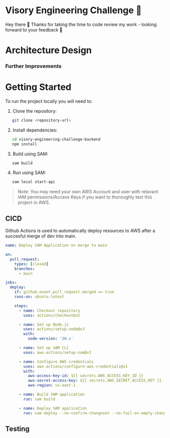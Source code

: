 # Visory Engineering Challenge 🚀 

Hey there 👋 Thanks for taking the time to code review my work - looking forward to your feedback 🙂

# Architecture Design

### Further Improvements


# Getting Started

To run the project locally you will need to:
1. Clone the repository:
```bash
   git clone <repository-url>
```

2. Install dependencies:
```bash
   cd visory-engineering-challenge-backend
   npm install
```

3. Build using SAM:
```bash
   sam build
```

4. Run using SAM:
```bash
   sam local start-api 
```

> Note: You may need your own AWS Account and user with relavant IAM permissions/Access Keys if you want to thoroughly test this project in AWS.

## CICD
Github Actions is used to automatically deploy resources to AWS after a succesful merge of dev into main. 

```yml
name: Deploy SAM Application on merge to main

on:
  pull_request:
    types: [closed]
    branches:
      - main

jobs:
  deploy:
    if: github.event.pull_request.merged == true
    runs-on: ubuntu-latest

    steps:
      - name: Checkout repository
        uses: actions/checkout@v2

      - name: Set up Node.js
        uses: actions/setup-node@v3
        with:
          node-version: '20.x'

      - name: Set up SAM CLI
        uses: aws-actions/setup-sam@v1

      - name: Configure AWS credentials
        uses: aws-actions/configure-aws-credentials@v1
        with:
          aws-access-key-id: ${{ secrets.AWS_ACCESS_KEY_ID }}
          aws-secret-access-key: ${{ secrets.AWS_SECRET_ACCESS_KEY }}
          aws-region: us-east-1

      - name: Build SAM application
        run: sam build

      - name: Deploy SAM application
        run: sam deploy --no-confirm-changeset --no-fail-on-empty-changeset --stack-name visory-engineeering-challenge-backend --region us-east-1 

```

## Testing
